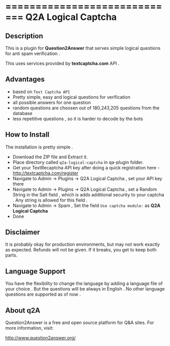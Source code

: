 =============================
Q2A Logical Captcha
=============================

Description
-----------
This is a plugin for **Question2Answer** that serves simple logical questions for anti spam verification . 

This uses services provided by **textcaptcha.com** API . 

Advantages 
-----------
- based on `Text Captcha API` 
- Pretty simple, easy and logical questions for verification
- all possible answers for one question 
- random questions are choosen out of 180,243,205 questions from the database 
- less repetitive questions , so it is harder to decode by the bots 

How to Install
-----------
The installation is pretty simple . 
- Download the ZIP file and Extract it.
- Place directory called `q2a-logical-captcha` in qa-plugin folder.
- Get your TextRecaptcha API key after doing a quick registration here - http://textcaptcha.com/register
- Navigate to Admin -> Plugins -> Q2A Logical Captcha , set your API key there 
- Navigate to Admin -> Plugins -> Q2A Logical Captcha , set a Random String in the Salt field , which is adds additional security to your captcha . Any string is allowed for this field . 
- Navigate to Admin -> Spam , Set the field `Use captcha module:` as **Q2A Logical Captcha**
- Done


Disclaimer
----------
It is probably okay for production environments, but may not work exactly as expected.  Refunds will not be given.  If it breaks, you get to keep both parts.

Language Support
-----------------
You have the flexibility to change the language by adding a language file of your choice . But the questions will be always in English . No other language questions are supported as of now . 

About q2A
---------
Question2Answer is a free and open source platform for Q&A sites. For more information, visit:

http://www.question2answer.org/


